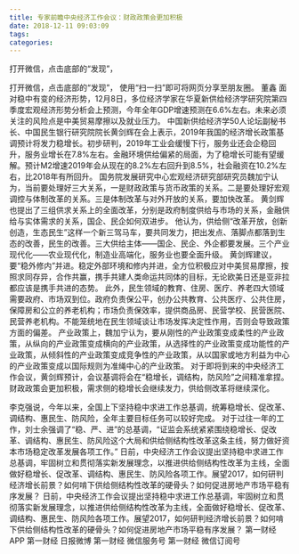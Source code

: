 ```yaml
---
title: 专家前瞻中央经济工作会议：财政政策会更加积极
date: 2018-12-11 09:03:09
tags: 
categories: 
---
```

打开微信，点击底部的“发现”，
<!-- more -->
打开微信，点击底部的“发现”，
使用“扫一扫”即可将网页分享至朋友圈。
董鑫
面对稳中有变的经济形势，12月8日，多位经济学家在华夏新供给经济学研究院第四季度宏观经济形势分析会上预测，今年全年GDP增速预测在6.6%左右。未来必须关注的风险点是中美贸易摩擦以及就业压力。
中国新供给经济学50人论坛副秘书长、中国民生银行研究院院长黄剑辉在会上表示，2019年我国的经济增长政策基调预计将发力稳增长。初步研判，2019年工业会缓慢下行，服务业还会企稳回升，服务业增长在7.8%左右。金融环境供给偏紧的局面，为了稳增长可能有望缓解。预计M2增速2019年会从现在的8.2%左右回升到8.5%，社会融资在10.2%左右，比2018年有所回升。
国务院发展研究中心宏观经济研究部研究员魏加宁认为，当前要处理好三大关系，一是财政政策与货币政策的关系。二是要处理好宏观调控与体制改革的关系。三是体制改革与对外开放的关系，要加快改革。
黄剑辉也提出了三组供求关系上的全面改革，分别是政府制度供给与市场的关系，金融供给与实体需求的关系，国企、民企如何双进步。
他认为，供给侧“改革开放，创新创造，生态民生”这样一个新三驾马车，要共同发力，把出发点、落脚点都落到生态的改善，民生的改善。三大供给主体——国企、民企、外企都要发展。三个产业现代化——农业现代化，制造业高端化，服务业也要全面升级。
黄剑辉建议，要“稳外修内”并进。稳定外部环境和修内并进，全方位积极应对中美贸易摩擦，按照求同存异，合作共赢，携手共建人类命运共同体的目标，无论欧美日还是亚非拉都应该是携手共进的态势。
此外，民生领域的教育、住房、医疗、养老四大领域需要政府、市场双到位。政府负责保公平，创办公共教育、公共医疗、公共住房，保障房和公立的养老机构；市场负责保效率，提供商品房、民营学校、民营医院、民营养老机构。不能笼统地在民生领域谈让市场发挥决定性作用，否则会导致政策方面的偏差。
产业政策上，魏加宁认为，要从刚性的产业政策变成柔性的产业政策，从纵向的产业政策变成横向的产业政策，从选择性的产业政策变成功能性的产业政策，从倾斜性的产业政策变成竞争性的产业政策，从以国家或地方利益为中心的产业政策变成以国际规则为准绳中心的产业政策。
对于即将到来的中央经济工作会议，黄剑辉预计，会议基调将会在“稳增长，调结构，防风险”之间精准拿捏。财政政策会更加积极，需求侧的稳增长会继续发力，供给侧改革将继续深化。
 
 
李克强说，今年以来，全国上下坚持稳中求进工作总基调，统筹稳增长、促改革、调结构、惠民生、防风险，全年主要目标任务可以较好完成。
对于过往一年的工作，刘士余强调了“稳、严、进”的总基调，“证监会系统紧紧围绕稳增长、促改革、调结构、惠民生、防风险这个大局和供给侧结构性改革这条主线，努力做好资本市场稳定改革发展各项工作。”
日前，中央经济工作会议提出坚持稳中求进工作总基调，牢固树立和贯彻落实新发展理念，以推进供给侧结构性改革为主线，全面做好稳增长、促改革、调结构、惠民生、防风险各项工作。展望2017，如何研判经济增长前景？如何啃下供给侧结构性改革的硬骨头？如何促进房地产市场平稳有序发展？
日前，中央经济工作会议提出坚持稳中求进工作总基调，牢固树立和贯彻落实新发展理念，以推进供给侧结构性改革为主线，全面做好稳增长、促改革、调结构、惠民生、防风险各项工作。展望2017，如何研判经济增长前景？如何啃下供给侧结构性改革的硬骨头？如何促进房地产市场平稳有序发展？
第一财经
APP
第一财经
日报微博
第一财经
微信服务号
第一财经
微信订阅号
